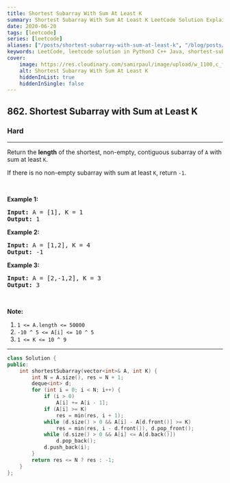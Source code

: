 ```yaml
---
title: Shortest Subarray With Sum At Least K
summary: Shortest Subarray With Sum At Least K LeetCode Solution Explained
date: 2020-06-20
tags: [leetcode]
series: [leetcode]
aliases: ["/posts/shortest-subarray-with-sum-at-least-k", "/blog/posts/shortest-subarray-with-sum-at-least-k", "/shortest-subarray-with-sum-at-least-k"]
keywords: LeetCode, leetcode solution in Python3 C++ Java, shortest-subarray-with-sum-at-least-k solution
cover:
    image: https://res.cloudinary.com/samirpaul/image/upload/w_1100,c_fit,co_rgb:FFFFFF,l_text:Arial_70_bold:Shortest Subarray With Sum At Least K/problem-solving.webp
    alt: Shortest Subarray With Sum At Least K
    hiddenInList: true
    hiddenInSingle: false
---
```



<h2>862. Shortest Subarray with Sum at Least K</h2><h3>Hard</h3><hr><div><p>Return the <strong>length</strong> of the shortest, non-empty, contiguous&nbsp;subarray of <code>A</code> with sum at least <code>K</code>.</p>

<p>If there is no non-empty subarray with sum at least <code>K</code>, return <code>-1</code>.</p>

<p>&nbsp;</p>

<ol>
</ol>

<div>
<p><strong>Example 1:</strong></p>

<pre><strong>Input: </strong>A = <span id="example-input-1-1">[1]</span>, K = <span id="example-input-1-2">1</span>
<strong>Output: </strong><span id="example-output-1">1</span>
</pre>

<div>
<p><strong>Example 2:</strong></p>

<pre><strong>Input: </strong>A = <span id="example-input-2-1">[1,2]</span>, K = <span id="example-input-2-2">4</span>
<strong>Output: </strong><span id="example-output-2">-1</span>
</pre>

<div>
<p><strong>Example 3:</strong></p>

<pre><strong>Input: </strong>A = <span id="example-input-3-1">[2,-1,2]</span>, K = <span id="example-input-3-2">3</span>
<strong>Output: </strong><span id="example-output-3">3</span>
</pre>

<p>&nbsp;</p>

<p><strong>Note:</strong></p>

<ol>
	<li><code>1 &lt;= A.length &lt;= 50000</code></li>
	<li><code>-10 ^ 5&nbsp;&lt;= A[i] &lt;= 10 ^ 5</code></li>
	<li><code>1 &lt;= K &lt;= 10 ^ 9</code></li>
</ol>
</div>
</div>
</div>
</div>

---




```cpp
class Solution {
public:
    int shortestSubarray(vector<int>& A, int K) {
        int N = A.size(), res = N + 1;
        deque<int> d;
        for (int i = 0; i < N; i++) {
            if (i > 0)
                A[i] += A[i - 1];
            if (A[i] >= K)
                res = min(res, i + 1);
            while (d.size() > 0 && A[i] - A[d.front()] >= K)
                res = min(res, i - d.front()), d.pop_front();
            while (d.size() > 0 && A[i] <= A[d.back()])
                d.pop_back();
            d.push_back(i);
        }
        return res <= N ? res : -1;
    }
};
```
